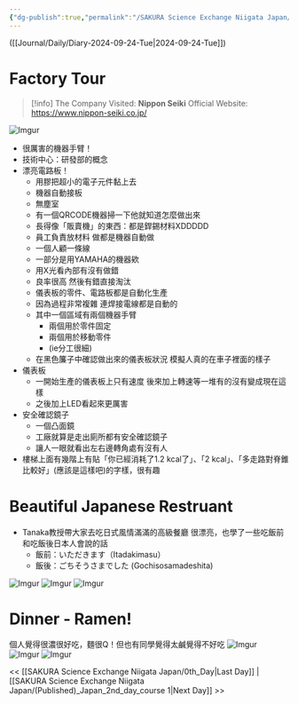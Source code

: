 ```yaml
---
{"dg-publish":true,"permalink":"/SAKURA Science Exchange Niigata Japan/Japan_1st_day_factory tour_seminar/","title":"1st Day - Factory Tour and Seminar ~ SAKURA Science exchange ~","noteIcon":"1","created":"2024-09-24T08:24:56.000+08:00","updated":"2024-10-02T22:09:13.578+08:00"}
---
```



([[Journal/Daily/Diary-2024-09-24-Tue\|2024-09-24-Tue]])
# Factory Tour

> [!info] The Company Visited:
> **Nippon Seiki**
> Official Website: https://www.nippon-seiki.co.jp/

![Imgur](https://imgur.com/jQ5YkO2.jpg)

- 很厲害的機器手臂！
- 技術中心：研發部的概念
- 漂亮電路板！
	- 用膠把超小的電子元件黏上去
	- 機器自動接板
	- 無塵室
	- 有一個QRCODE機器掃一下他就知道怎麼做出來
	- 長得像「販賣機」的東西：都是銲錫材料XDDDDD
	- 員工負責放材料 做都是機器自動做
	- 一個人顧一條線
	- 一部分是用YAMAHA的機器欸
	- 用X光看內部有沒有做錯
	- 良率很高 然後有錯直接淘汰
	- 儀表板的零件、電路板都是自動化生產
	- 因為過程非常複雜 連焊接電線都是自動的
	- 其中一個區域有兩個機器手臂
		- 兩個用於零件固定
		- 兩個用於移動零件
		- (ie分工很細)
	- 在黑色簾子中確認做出來的儀表板狀況 模擬人真的在車子裡面的樣子
- 儀表板
	- 一開始生產的儀表板上只有速度 後來加上轉速等一堆有的沒有變成現在這樣 
	- 之後加上LED看起來更厲害
- 安全確認鏡子
	- 一個凸面鏡
	- 工廠就算是走出廁所都有安全確認鏡子
	- 讓人一眼就看出左右邊轉角處有沒有人
- 樓梯上面有幾階上有貼「你已經消耗了1.2 kcal了」、「2 kcal」、「多走路對脊錐比較好」(應該是這樣吧)的字樣，很有趣

# Beautiful Japanese Restruant

- Tanaka教授帶大家去吃日式風情滿滿的高級餐廳
  很漂亮，也學了一些吃飯前和吃飯後日本人會說的話
	- 飯前：いただきます（Itadakimasu）
	- 飯後：ごちそうさまでした (Gochisosamadeshita)

![Imgur](https://imgur.com/lRf3cdm.jpeg)
![Imgur](https://imgur.com/x8F6p0F.jpeg)
![Imgur](https://imgur.com/TAjtelr.jpeg)

# Dinner - Ramen!

個人覺得很濃很好吃，麵很Q！但也有同學覺得太鹹覺得不好吃
![Imgur](https://imgur.com/JKrRMcz.jpeg)
![Imgur](https://imgur.com/tFeJw05.jpeg)
![Imgur](https://imgur.com/jR1c9oF.jpeg)

<< [[SAKURA Science Exchange Niigata Japan/0th_Day\|Last Day]] | [[SAKURA Science Exchange Niigata Japan/(Published)_Japan_2nd_day_course 1\|Next Day]] >>
